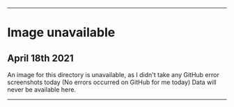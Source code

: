 
***

# Image unavailable

## April 18th 2021

An image for this directory is unavailable, as I didn't take any GitHub error screenshots today (No errors occurred on GitHub for me today) Data will never be available here.

***
